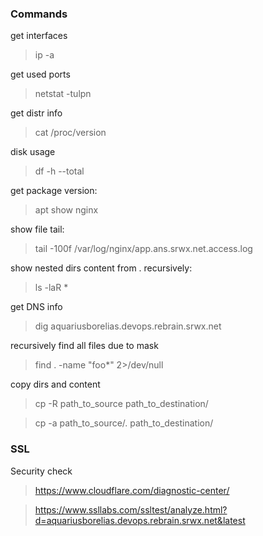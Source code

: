 ### Commands

get interfaces
> ip -a

get used ports
> netstat -tulpn

get distr info
> cat /proc/version

disk usage
> df -h --total

get package version:
> apt show nginx

show file tail:
> tail -100f /var/log/nginx/app.ans.srwx.net.access.log 

show nested dirs content from . recursively:
> ls -laR *

get DNS info
> dig aquariusborelias.devops.rebrain.srwx.net

recursively find all files due to mask
> find . -name "foo*" 2>/dev/null

copy dirs and content
> cp -R path_to_source path_to_destination/

> cp -a path_to_source/. path_to_destination/

### SSL 

Security check

> https://www.cloudflare.com/diagnostic-center/

> https://www.ssllabs.com/ssltest/analyze.html?d=aquariusborelias.devops.rebrain.srwx.net&latest

